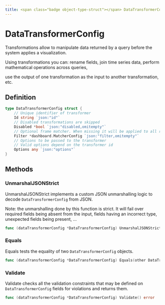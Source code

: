 ```yaml
---
title: <span class="badge object-type-struct"></span> DataTransformerConfig
---
```

# <span class="badge object-type-struct"></span> DataTransformerConfig

Transformations allow to manipulate data returned by a query before the system applies a visualization.

Using transformations you can: rename fields, join time series data, perform mathematical operations across queries,

use the output of one transformation as the input to another transformation, etc.

## Definition

```go
type DataTransformerConfig struct {
    // Unique identifier of transformer
    Id string `json:"id"`
    // Disabled transformations are skipped
    Disabled *bool `json:"disabled,omitempty"`
    // Optional frame matcher. When missing it will be applied to all results
    Filter *dashboard.MatcherConfig `json:"filter,omitempty"`
    // Options to be passed to the transformer
    // Valid options depend on the transformer id
    Options any `json:"options"`
}
```
## Methods

### <span class="badge object-method"></span> UnmarshalJSONStrict

UnmarshalJSONStrict implements a custom JSON unmarshalling logic to decode `DataTransformerConfig` from JSON.

Note: the unmarshalling done by this function is strict. It will fail over required fields being absent from the input, fields having an incorrect type, unexpected fields being present, …

```go
func (dataTransformerConfig *DataTransformerConfig) UnmarshalJSONStrict(raw []byte) error
```

### <span class="badge object-method"></span> Equals

Equals tests the equality of two `DataTransformerConfig` objects.

```go
func (dataTransformerConfig *DataTransformerConfig) Equals(other DataTransformerConfig) bool
```

### <span class="badge object-method"></span> Validate

Validate checks all the validation constraints that may be defined on `DataTransformerConfig` fields for violations and returns them.

```go
func (dataTransformerConfig *DataTransformerConfig) Validate() error
```

